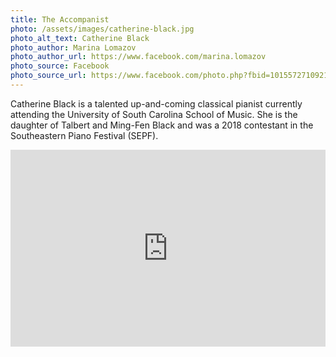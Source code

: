 ```yaml
---
title: The Accompanist
photo: /assets/images/catherine-black.jpg
photo_alt_text: Catherine Black
photo_author: Marina Lomazov
photo_author_url: https://www.facebook.com/marina.lomazov
photo_source: Facebook
photo_source_url: https://www.facebook.com/photo.php?fbid=10155727109212060&set=a.10155727098737060&type=1&theater
---
```

Catherine Black is a talented up-and-coming classical pianist currently attending the University of South Carolina School of Music. She is the daughter of Talbert and Ming-Fen Black and was a 2018 contestant in the Southeastern Piano Festival (SEPF).

<iframe class="map" width="100%" height="315" src="https://www.youtube.com/embed/3wU871CJ6YE" frameborder="0" allow="autoplay; encrypted-media" allowfullscreen></iframe>
